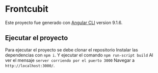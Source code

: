 # Frontcubit

Este proyecto fue generado con [Angular CLI](https://github.com/angular/angular-cli) version 9.1.6.

## Ejecutar el proyecto

Para ejecutar el proyecto se debe clonar el repositorio 
Instalar las dependencias con `npm i`. 
Y ejecutar el comando `npm run-script build`
Al ver el mensaje `server corriendo por el puerto 3000`
Navegar a `http://localhost:3000/`. 
